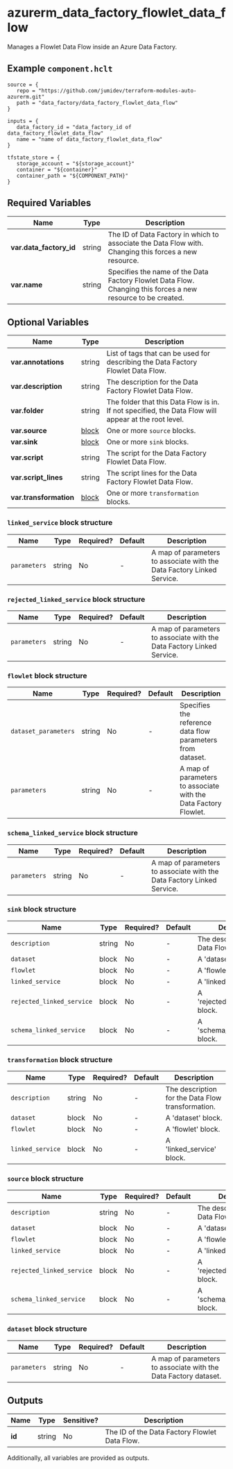 # azurerm_data_factory_flowlet_data_flow

Manages a Flowlet Data Flow inside an Azure Data Factory.

## Example `component.hclt`

```hcl
source = {
   repo = "https://github.com/jumidev/terraform-modules-auto-azurerm.git" 
   path = "data_factory/data_factory_flowlet_data_flow" 
}

inputs = {
   data_factory_id = "data_factory_id of data_factory_flowlet_data_flow" 
   name = "name of data_factory_flowlet_data_flow" 
}

tfstate_store = {
   storage_account = "${storage_account}" 
   container = "${container}" 
   container_path = "${COMPONENT_PATH}" 
}

```

## Required Variables

| Name | Type |  Description |
| ---- | --------- |  ----------- |
| **var.data_factory_id** | string |  The ID of Data Factory in which to associate the Data Flow with. Changing this forces a new resource. | 
| **var.name** | string |  Specifies the name of the Data Factory Flowlet Data Flow. Changing this forces a new resource to be created. | 

## Optional Variables

| Name | Type |  Description |
| ---- | --------- |  ----------- |
| **var.annotations** | string |  List of tags that can be used for describing the Data Factory Flowlet Data Flow. | 
| **var.description** | string |  The description for the Data Factory Flowlet Data Flow. | 
| **var.folder** | string |  The folder that this Data Flow is in. If not specified, the Data Flow will appear at the root level. | 
| **var.source** | [block](#source-block-structure) |  One or more `source` blocks. | 
| **var.sink** | [block](#sink-block-structure) |  One or more `sink` blocks. | 
| **var.script** | string |  The script for the Data Factory Flowlet Data Flow. | 
| **var.script_lines** | string |  The script lines for the Data Factory Flowlet Data Flow. | 
| **var.transformation** | [block](#transformation-block-structure) |  One or more `transformation` blocks. | 

### `linked_service` block structure

| Name | Type | Required? | Default | Description |
| ---- | ---- | --------- | ------- | ----------- |
| `parameters` | string | No | - | A map of parameters to associate with the Data Factory Linked Service. |

### `rejected_linked_service` block structure

| Name | Type | Required? | Default | Description |
| ---- | ---- | --------- | ------- | ----------- |
| `parameters` | string | No | - | A map of parameters to associate with the Data Factory Linked Service. |

### `flowlet` block structure

| Name | Type | Required? | Default | Description |
| ---- | ---- | --------- | ------- | ----------- |
| `dataset_parameters` | string | No | - | Specifies the reference data flow parameters from dataset. |
| `parameters` | string | No | - | A map of parameters to associate with the Data Factory Flowlet. |

### `schema_linked_service` block structure

| Name | Type | Required? | Default | Description |
| ---- | ---- | --------- | ------- | ----------- |
| `parameters` | string | No | - | A map of parameters to associate with the Data Factory Linked Service. |

### `sink` block structure

| Name | Type | Required? | Default | Description |
| ---- | ---- | --------- | ------- | ----------- |
| `description` | string | No | - | The description for the Data Flow Source. |
| `dataset` | block | No | - | A 'dataset' block. |
| `flowlet` | block | No | - | A 'flowlet' block. |
| `linked_service` | block | No | - | A 'linked_service' block. |
| `rejected_linked_service` | block | No | - | A 'rejected_linked_service' block. |
| `schema_linked_service` | block | No | - | A 'schema_linked_service' block. |

### `transformation` block structure

| Name | Type | Required? | Default | Description |
| ---- | ---- | --------- | ------- | ----------- |
| `description` | string | No | - | The description for the Data Flow transformation. |
| `dataset` | block | No | - | A 'dataset' block. |
| `flowlet` | block | No | - | A 'flowlet' block. |
| `linked_service` | block | No | - | A 'linked_service' block. |

### `source` block structure

| Name | Type | Required? | Default | Description |
| ---- | ---- | --------- | ------- | ----------- |
| `description` | string | No | - | The description for the Data Flow Source. |
| `dataset` | block | No | - | A 'dataset' block. |
| `flowlet` | block | No | - | A 'flowlet' block. |
| `linked_service` | block | No | - | A 'linked_service' block. |
| `rejected_linked_service` | block | No | - | A 'rejected_linked_service' block. |
| `schema_linked_service` | block | No | - | A 'schema_linked_service' block. |

### `dataset` block structure

| Name | Type | Required? | Default | Description |
| ---- | ---- | --------- | ------- | ----------- |
| `parameters` | string | No | - | A map of parameters to associate with the Data Factory dataset. |



## Outputs

| Name | Type | Sensitive? | Description |
| ---- | ---- | --------- | --------- |
| **id** | string | No  | The ID of the Data Factory Flowlet Data Flow. | 

Additionally, all variables are provided as outputs.
